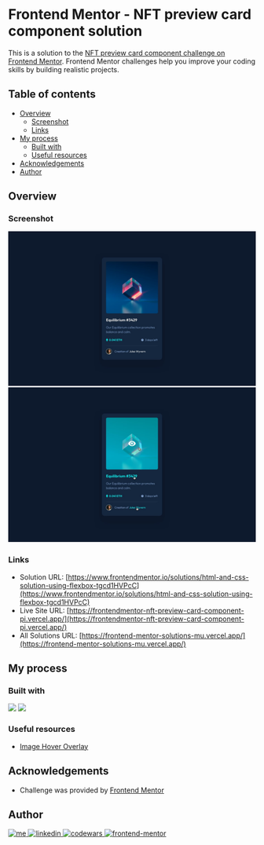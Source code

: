 # Frontend Mentor - NFT preview card component solution

This is a solution to the [NFT preview card component challenge on Frontend Mentor](https://www.frontendmentor.io/challenges/nft-preview-card-component-SbdUL_w0U). Frontend Mentor challenges help you improve your coding skills by building realistic projects.

## Table of contents

- [Overview](#overview)
  - [Screenshot](#screenshot)
  - [Links](#links)
- [My process](#my-process)
  - [Built with](#built-with)
  - [Useful resources](#useful-resources)
- [Acknowledgements](#acknowledgements)
- [Author](#author)

## Overview

### Screenshot

![](./design/desktop-design.jpg)
![](./design/active-states.jpg)

### Links

- Solution URL: [https://www.frontendmentor.io/solutions/html-and-css-solution-using-flexbox-tgcd1HVPcC](https://www.frontendmentor.io/solutions/html-and-css-solution-using-flexbox-tgcd1HVPcC)
- Live Site URL: [https://frontendmentor-nft-preview-card-component-pi.vercel.app/](https://frontendmentor-nft-preview-card-component-pi.vercel.app/)
- All Solutions URL: [https://frontend-mentor-solutions-mu.vercel.app/](https://frontend-mentor-solutions-mu.vercel.app/)

## My process

### Built with

<p>
  <img src="https://img.shields.io/badge/HTML-E34F26?style=for-the-badge&logo=html5&logoColor=white" />
  <img src="https://img.shields.io/badge/CSS-1572B6?style=for-the-badge&logo=css3&logoColor=white" />
</p>

### Useful resources

- [Image Hover Overlay](https://www.w3schools.com/howto/howto_css_image_overlay.asp)

## Acknowledgements

- Challenge was provided by [Frontend Mentor](https://www.frontendmentor.io)

## Author

<p>
  <a href="https://villeprami.vercel.app/">
    <img alt="me" title="Me" src="https://img.shields.io/badge/portfolio-000000?style=for-the-badge&logo=About.me&logoColor=white" />
  </a>
  <a href="https://www.linkedin.com/in/ville-prami/">
    <img alt="linkedin" title="LinkedIn" src="https://img.shields.io/badge/LinkedIn-0077B5?style=for-the-badge&logo=linkedin&logoColor=white" />
  </a>
   <a href="https://www.codewars.com/users/PrVille" >
    <img alt="codewars" title="Codewars" src="https://img.shields.io/badge/Codewars-B1361E?style=for-the-badge&logo=Codewars&logoColor=white" />
  </a>
  <a href="https://www.frontendmentor.io/profile/PrVille" >
    <img alt="frontend-mentor" title="Frontend Mentor" src="https://img.shields.io/badge/FRONTEND%20MENTOR-f8f9f8?style=for-the-badge&logo=Frontend-Mentor&logoColor=black" />
  </a>
</p>
